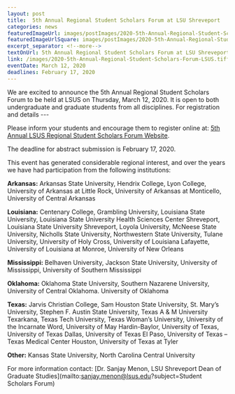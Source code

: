 ```yaml
--- 
layout: post
title:  5th Annual Regional Student Scholars Forum at LSU Shreveport
categories: news
featuredImageUrl: images/postImages/2020-5th-Annual-Regional-Student-Scholars-Forum-LSUS.png?v1.2
featuredImageUrlSquare: images/postImages/2020-5th-Annual-Regional-Student-Scholars-Forum-LSUS.png?v1.2
excerpt_separator: <!--more-->
textOnUrl: 5th Annual Regional Student Scholars Forum at LSU Shreveport
link: /images/2020-5th-Annual-Regional-Student-Scholars-Forum-LSUS.tiff
eventDate: March 12, 2020
deadlines: February 17, 2020
--- 
```

We are excited to announce the 5th Annual Regional Student Scholars Forum to be held at LSUS on Thursday,  March 12, 2020.  It is open to both undergraduate and graduate students from all disciplines. For registration and details --- <!--more-->

Please inform your students and encourage them to register online at: [5th Annual LSUS Regional Student Scholars Forum Website](https://www.lsus.edu/offices-and-services/sponsored-research/student-scholars-forum).

The deadline for abstract submission is February 17, 2020.
 
This event has generated considerable regional interest, and over the years we have had participation from the following institutions:
 
<p><b>Arkansas:</b> Arkansas State University, Hendrix College, Lyon College, University of Arkansas at Little Rock, University of Arkansas at Monticello, University of Central Arkansas</p>
<p><b>Louisiana:</b> Centenary College, Grambling University, Louisiana State University, Louisiana State University Health Sciences Center Shreveport, Louisiana State University Shreveport, Loyola University, McNeese State University, Nicholls State University, Northwestern State University, Tulane University, University of Holy Cross, University of Louisiana Lafayette, University of Louisiana at Monroe, University of New Orleans</p>
<p><b>Mississippi:</b> Belhaven University, Jackson State University, University of Mississippi, University of Southern Mississippi</p>
<p><b>Oklahoma:</b> Oklahoma State University, Southern Nazarene University, University of Central Oklahoma. University of Oklahoma</p>
<p><b>Texas:</b>  Jarvis Christian College, Sam Houston State University, St. Mary’s University, Stephen F. Austin State University, Texas A & M University Texarkana, Texas Tech University, Texas Woman’s University, University of the Incarnate Word, University of May Hardin-Baylor, University of Texas, University of Texas Dallas, University of Texas El Paso, University of Texas –Texas Medical Center Houston, University of Texas at Tyler</p>
<p><b>Other:</b> Kansas State University, North Carolina Central University</p>

For more information contact: [Dr. Sanjay Menon, LSU Shreveport Dean of Graduate Studies](mailto:sanjay.menon@lsus.edu?subject=Student Scholars Forum)

